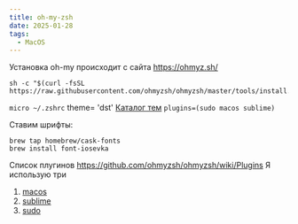 ```yaml
---
title: oh-my-zsh
date: 2025-01-28
tags:
  - MacOS
---
```

Установка oh-my происходит с сайта https://ohmyz.sh/ 

```
sh -c "$(curl -fsSL https://raw.githubusercontent.com/ohmyzsh/ohmyzsh/master/tools/install.sh)"
```

`micro ~/.zshrc`
theme= 'dst' 
[Каталог тем](https://github.com/ohmyzsh/ohmyzsh/wiki/Themes#gallifrey)
`plugins=(sudo macos sublime)`

Ставим шрифты:
```
brew tap homebrew/cask-fonts
brew install font-iosevka
```



Список плугинов 
https://github.com/ohmyzsh/ohmyzsh/wiki/Plugins
Я использую три
1. [macos](9https://github.com/ohmyzsh/ohmyzsh/tree/master/plugins/macos) 
2. [sublime](https://github.com/ohmyzsh/ohmyzsh/tree/master/plugins/sublime)
3. [sudo](https://github.com/ohmyzsh/ohmyzsh/tree/master/plugins/sudo)